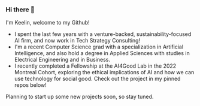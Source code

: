 ### Hi there 👋
I'm Keelin, welcome to my Github!

- I spent the last few years with a venture-backed, sustainability-focused AI firm, and now work in Tech Strategy Consulting!
- I'm a recent Computer Science grad with a specialization in Artificial Intelligence, and also hold a degree in Applied Sciences with studies in Electrical Engineering and in Business. 
- I recently completed a Fellowship at the AI4Good Lab in the 2022 Montreal Cohort, exploring the ethical implications of AI and how we can use technology for social good. Check out the project in my pinned repos below!

Planning to start up some new projects soon, so stay tuned. 


<!--
**ksek87/ksek87** is a ✨ _special_ ✨ repository because its `README.md` (this file) appears on your GitHub profile.

Here are some ideas to get you started:

- 🔭 I’m currently working on ...
- 🌱 I’m currently learning ...
- 👯 I’m looking to collaborate on ...
- 🤔 I’m looking for help with ...
- 💬 Ask me about ...
- 📫 How to reach me: ...
- 😄 Pronouns: ...
- ⚡ Fun fact: ...
-->
